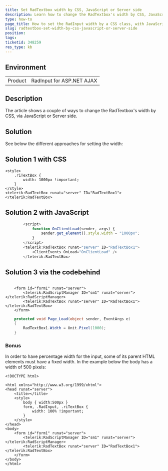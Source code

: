 ```yaml
---
title: Set RadTextbox width by CSS, JavaScript or Server side
description: Learn how to change the RadTextbox's width by CSS, JavaScript or Server side.
type: how-to
page_title: How to set the RadInput width by a CSS class, with JavaScript or via a server property
slug: radtextbox-set-width-by-css-javascript-or-server-side
position: 
tags: 
ticketid: 348259
res_type: kb
---
```


## Environment
<table>
	<tbody>
		<tr>
			<td>Product</td>
			<td>RadInput for ASP.NET AJAX</td>
		</tr>
	</tbody>
</table>


## Description
The article shows a couple of ways to change the RadTextbox's width by CSS, via JavaScript or Server side.

## Solution
See below the different approaches for setting the width:

## Solution 1 with CSS

````ASPNET
<style>
    .riTextBox {
        width: 1000px !important;
    }
</style>
<telerik:RadTextBox runat="server" ID="RadTextBox1"></telerik:RadTextBox>
````

## Solution 2 with JavaScript

````JavaScript
        <script>
            function OnClientLoad(sender, args) {
                sender.get_element().style.width = "1000px";
            }
        </script>
        <telerik:RadTextBox runat="server" ID="RadTextBox1">
            <ClientEvents OnLoad="OnClientLoad" />
        </telerik:RadTextBox>
````

## Solution 3 via the codebehind

````ASP.NET

    <form id="form1" runat="server">
        <telerik:RadScriptManager ID="sm1" runat="server"></telerik:RadScriptManager>
        <telerik:RadTextBox runat="server" ID="RadTextBox1"></telerik:RadTextBox>
    </form>
````

````C#
    protected void Page_Load(object sender, EventArgs e)
    {
        RadTextBox1.Width = Unit.Pixel(1000);
    }
````

### Bonus
In order to have percentage width for the input, some of its parent HTML elements must have a fixed width. In the example below the body has a width of 500 pixels:

````ASP.NET
<!DOCTYPE html>

<html xmlns="http://www.w3.org/1999/xhtml">
<head runat="server">
    <title></title>
    <style>
        body { width:500px }
        form, .RadInput, .riTextBox {
            width: 100% !important;
        }
    </style>
</head>
<body>
    <form id="form1" runat="server">
        <telerik:RadScriptManager ID="sm1" runat="server"></telerik:RadScriptManager>
        <telerik:RadTextBox runat="server" ID="RadTextBox1"></telerik:RadTextBox>
    </form>
</body>
</html>
````

